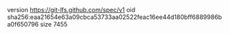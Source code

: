 version https://git-lfs.github.com/spec/v1
oid sha256:eaa21654e63a09cbca53733aa02522feac16ee44d180bff6889986ba0f650796
size 7455
